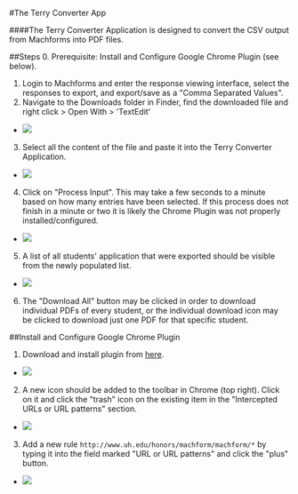 #The Terry Converter App

####The Terry Converter Application is designed to convert the CSV output from Machforms into PDF files.

##Steps
0. Prerequisite: Install and Configure Google Chrome Plugin (see below).
1. Login to Machforms and enter the response viewing interface, select the responses to export, and export/save as a "Comma Separated Values".
2. Navigate to the Downloads folder in Finder, find the downloaded file and right click > Open With > 'TextEdit'
  * ![](http://i.imgur.com/MDnyyKW.png)
3. Select all the content of the file and paste it into the Terry Converter Application.
  * ![](http://i.imgur.com/PtQTWVz.png)
4. Click on "Process Input". This may take a few seconds to a minute based on how many entries have been selected. If this process does not finish in a minute or two it is likely the Chrome Plugin was not properly installed/configured.
  * ![](http://i.imgur.com/LBU9CpD.png)
5. A list of all students' application that were exported should be visible from the newly populated list.
  * ![](http://i.imgur.com/YhvMx9d.png)
6. The "Download All" button may be clicked in order to download individual PDFs of every student, or the individual download icon may be clicked to download just one PDF for that specific student.

##Install and Configure Google Chrome Plugin
1. Download and install plugin from [here](https://chrome.google.com/webstore/detail/allow-control-allow-origi/nlfbmbojpeacfghkpbjhddihlkkiljbi?utm_source=chrome-app-launcher-info-dialog).
  * ![](http://i.imgur.com/5jrda9G.png)
2. A new icon should be added to the toolbar in Chrome (top right). Click on it and click the "trash" icon on the existing item in the "Intercepted URLs or URL patterns" section.
  * ![](http://i.imgur.com/b2uIzuS.png)
3. Add a new rule `http://www.uh.edu/honors/machform/machform/*` by typing it into the field marked "URL or URL patterns" and click the "plus" button.
  * ![](http://i.imgur.com/0skjcZl.png)